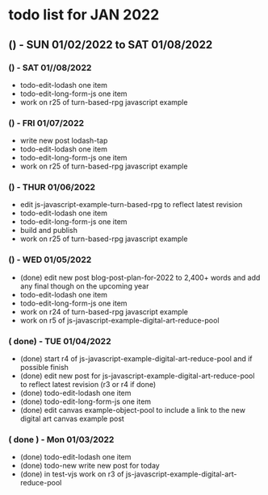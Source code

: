 # todo list for JAN 2022

<!--
## () - SUN 01/23 to  SAT 01/29
## () - SUN 01/16 to  SAT 01/22
## () - SUN 01/09 to  SAT 01/15
-->

## () - SUN 01/02/2022 to  SAT 01/08/2022

### () - SAT 01//08/2022
* todo-edit-lodash one item
* todo-edit-long-form-js one item
* work on r25 of turn-based-rpg javascript example

### () - FRI 01/07/2022
* write new post lodash-tap
* todo-edit-lodash one item
* todo-edit-long-form-js one item
* work on r25 of turn-based-rpg javascript example

### () - THUR 01/06/2022
* edit js-javascript-example-turn-based-rpg to reflect latest revision
* todo-edit-lodash one item
* todo-edit-long-form-js one item
* build and publish
* work on r25 of turn-based-rpg javascript example

### () - WED 01/05/2022
* (done) edit new post blog-post-plan-for-2022 to 2,400+ words and add any final though on the upcoming year
* todo-edit-lodash one item
* todo-edit-long-form-js one item
* work on r24 of turn-based-rpg javascript example
* work on r5 of js-javascript-example-digital-art-reduce-pool

### ( done) - TUE 01/04/2022
* (done) start r4 of js-javascript-example-digital-art-reduce-pool and if possible finish
* (done) edit new post for js-javascript-example-digital-art-reduce-pool to reflect latest revision (r3 or r4 if done)
* (done) todo-edit-lodash one item
* (done) todo-edit-long-form-js one item
* (done) edit canvas example-object-pool to include a link to the new digital art canvas example post

### ( done ) - Mon 01/03/2022
* (done) todo-edit-lodash one item
* (done) todo-new write new post for today
* (done) in test-vjs work on r3 of js-javascript-example-digital-art-reduce-pool
